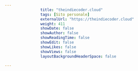 ---
                title: "theindiecoder.cloud"
                tags: [Sito personale]
                externalUrl: "https://theindiecoder.cloud"
                weight: 411
                showDate: false
                showAuthor: false
                showReadingTime: false
                showEdit: false
                showLikes: false
                showViews: false
                layoutBackgroundHeaderSpace: false
                ---

